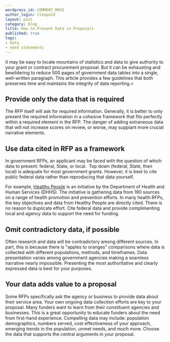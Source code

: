 ```yaml
--- 
wordpress_id: COMMENT_MOVE
author_login: cleopold
layout: post
category: blog
title: How to Present Data in Proposals
published: true
tags: 
- data
- need statements
---
```

It may be easy to locate mountains of statistics and data to give authority to your grant or contract procurement proposal. But it can be exhausting and bewildering to reduce 500 pages of government data tables into a single, well-written paragraph. This article provides a few guidelines that both preserves time and maintains the integrity of data reporting.<

Provide only the data that is required
----------

The RFP itself will ask for required information. Generally, it is better to only present the required information in a cohesive framework that fits perfectly within a required element in the RFP. The danger of adding extraneous data that will not increase scores on review, or worse, may supplant more crucial narrative elements.

Use data cited in RFP as a framework
------------------

In government RFPs, an applicant may be faced with the question of which data to present: federal, State, or local.  Top down (federal, State, then local) is adequate for most government grants. However, it is best to cite public federal data rather than reproducing that data yourself.

For example, [Healthy People](http://www.healthypeople.gov) is an initiative by the Department of Health and Human Services (DHHS). The initiative is gathering data from 190 sources on a range of health promotion and prevention efforts. In many health RFPs, the key objectives and data from Healthy People are directly cited. There is no reason to duplicate effort. Cite federal data and provide complimenting local and agency data to support the need for funding.

Omit contradictory data, if possible
------------------

Often research and data will be contradictory among different sources. In part, this is because there is "apples to oranges" comparisons where data is collected with different populations, methods, and timeframes. Data presentation varies among government agencies making a seamless narrative nearly impossible. Presenting the most authoritative and clearly expressed data is best for your purposes.

Your data adds value to a proposal
----------------

Some RFPs specifically ask the agency or business to provide data about their service area. Your own ongoing data collection efforts are key to your proposal. Many funders want to learn from their constituent agencies and businesses. This is a great opportunity to educate funders about the need from first-hand experience. Compelling data may include: population demographics, numbers served, cost effectiveness of your approach, emerging trends in the population, unmet needs, and much more. Choose the data that supports the central arguments in your proposal.

